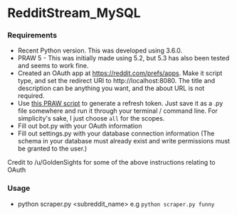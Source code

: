 # RedditStream_MySQL

### Requirements
- Recent Python version. This was developed using 3.6.0.
- PRAW 5 - This was initially made using 5.2, but 5.3 has also been tested and seems to work fine.
- Created an OAuth app at https://reddit.com/prefs/apps. Make it script type, and set the redirect URI to http://localhost:8080. The title and description can be anything you want, and the about URL is not required.
- Use [this PRAW script](https://praw.readthedocs.io/en/latest/tutorials/refresh_token.html) to generate a refresh token. Just save it as a .py file somewhere and run it through your terminal / command line. For simplicity's sake, I just choose `all` for the scopes.
- Fill out bot.py with your OAuth information
- Fill out settings.py with your database connection information (The schema in your database must already exist and write permissions must be granted to the user.)

Credit to /u/GoldenSights for some of the above instructions relating to OAuth

### Usage
- python scraper.py <subreddit_name> e.g ```python scraper.py funny```
